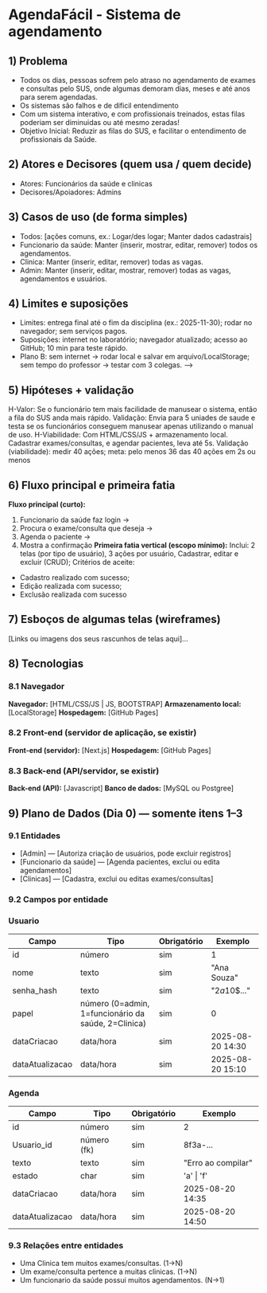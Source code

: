 # AgendaFácil - Sistema de agendamento
## 1) Problema  
- Todos os dias, pessoas sofrem pelo atraso no agendamento de exames e consultas pelo SUS, onde algumas demoram dias, meses e até anos para serem agendadas. 
- Os sistemas são falhos e de dificil entendimento
- Com um sistema interativo, e com profissionais treinados, estas filas poderiam ser diminuidas ou até mesmo zeradas! 
- Objetivo Inicial: Reduzir as filas do SUS, e facilitar o entendimento de profissionais da Saúde.
## 2) Atores e Decisores (quem usa / quem decide)
- Atores: Funcionários da saúde e clinicas
- Decisores/Apoiadores: Admins
## 3) Casos de uso (de forma simples) 
- Todos: [ações comuns, ex.: Logar/des  logar; Manter dados cadastrais]
- Funcionario da saúde: Manter (inserir, mostrar, editar, remover) todos os agendamentos.
- Clinica: Manter (inserir, editar, remover) todas as vagas.
- Admin: Manter (inserir, editar, mostrar, remover) todas as vagas, agendamentos e usuários.
## 4) Limites e suposições
- Limites: entrega final até o fim da disciplina (ex.: 2025-11-30); rodar no
navegador; sem serviços pagos.
- Suposições: internet no laboratório; navegador atualizado; acesso ao GitHub; 10
min para teste rápido.
- Plano B: sem internet → rodar local e salvar em arquivo/LocalStorage; sem tempo do
professor → testar com 3 colegas. -->
## 5) Hipóteses + validação

H-Valor: Se o funcionário tem mais facilidade de manusear o sistema, então a fila do SUS anda mais rápido.
Validação: Envia para 5 uniades de saude e testa se os funcionários conseguem manusear apenas utilizando o manual de uso.
H-Viabilidade: Com HTML/CSS/JS + armazenamento local. Cadastrar exames/consultas, e agendar pacientes, leva até 5s.
Validação (viabilidade): medir 40 ações; meta: pelo menos 36 das 40 ações em 2s ou menos
## 6) Fluxo principal e primeira fatia

**Fluxo principal (curto):**
1) Funcionario da saúde faz login → 
2) Procura o exame/consulta que deseja → 
3) Agenda o paciente →
4) Mostra a confirmação
**Primeira fatia vertical (escopo mínimo):**
Inclui: 2 telas (por tipo de usuário), 3 ações por usuário, Cadastrar, editar e excluir (CRUD);
Critérios de aceite:
- Cadastro realizado com sucesso;
- Edição realizada com sucesso;
- Exclusão realizada com sucesso
## 7) Esboços de algumas telas (wireframes)
<!-- Vale desenho no papel (foto), Figma, Excalidraw, etc. Não precisa ser bonito,
precisa ser claro.
 EXEMPLO de telas:
 • Login
 • Lista de chamados (ordem + tempo desde criação)
 • Novo chamado (formulário simples)
 • Painel do professor (atender/encerrar)
 EXEMPLO de imagem:
 ![Wireframe - Lista de chamados](img/wf-lista-chamados.png) -->
[Links ou imagens dos seus rascunhos de telas aqui]...
## 8) Tecnologias
### 8.1 Navegador
**Navegador:** [HTML/CSS/JS | JS, BOOTSTRAP]
**Armazenamento local:** [LocalStorage]
**Hospedagem:** [GitHub Pages]
### 8.2 Front-end (servidor de aplicação, se existir)
**Front-end (servidor):** [Next.js]
**Hospedagem:** [GitHub Pages]
### 8.3 Back-end (API/servidor, se existir)
**Back-end (API):** [Javascript]
**Banco de dados:** [MySQL ou Postgree]
## 9) Plano de Dados (Dia 0) — somente itens 1–3

### 9.1 Entidades
- [Admin] — [Autoriza criação de usuários, pode excluir registros]
- [Funcionario da saúde] — [Agenda pacientes, exclui ou edita agendamentos]
- [Clinicas] — [Cadastra, exclui ou editas exames/consultas]
### 9.2 Campos por entidade
### Usuario
| Campo | Tipo | Obrigatório | Exemplo |
|-----------------|-------------------------------|-------------|--------------------|
| id | número | sim | 1 |
| nome | texto | sim | "Ana Souza" |
| senha_hash | texto | sim | "$2a$10$..." |
| papel | número (0=admin, 1=funcionário da saúde, 2=Clinica) | sim | 0 |
| dataCriacao | data/hora | sim | 2025-08-20 14:30 |
| dataAtualizacao | data/hora | sim | 2025-08-20 15:10 |
### Agenda
| Campo | Tipo | Obrigatório | Exemplo |
|-----------------|--------------------|-------------|-------------------------|
| id | número | sim | 2 |
| Usuario_id | número (fk) | sim | 8f3a-... |
| texto | texto | sim | "Erro ao compilar" |
| estado | char | sim | 'a' \| 'f' |
| dataCriacao | data/hora | sim | 2025-08-20 14:35 |
| dataAtualizacao | data/hora | sim | 2025-08-20 14:50 |
### 9.3 Relações entre entidades
- Uma Clinica tem muitos exames/consultas. (1→N)
- Um exame/consulta pertence a muitas clinicas. (1→N)
- Um funcionario da saúde possui muitos agendamentos. (N→1)